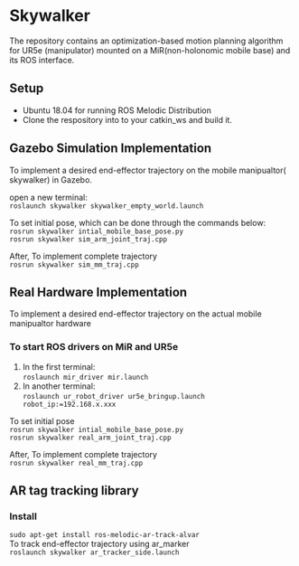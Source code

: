 # Skywalker
The repository contains an optimization-based motion planning algorithm for UR5e (manipulator) mounted on a MiR(non-holonomic mobile base) and its ROS interface.

## Setup
* Ubuntu 18.04 for running ROS Melodic Distribution
* Clone the respository into to your catkin_ws and build it.
## Gazebo Simulation Implementation
To implement a desired end-effector trajectory on the mobile manipualtor( skywalker) in Gazebo.

open a new terminal: <br/>
``` roslaunch skywalker skywalker_empty_world.launch ```

To set initial pose, which can be done through the commands below:
<br />
``` rosrun skywalker intial_mobile_base_pose.py ```
<br />
``` rosrun skywalker sim_arm_joint_traj.cpp ```
<br/>

After, To implement complete trajectory 
<br />
``` rosrun skywalker sim_mm_traj.cpp ```
<br />
## Real Hardware Implementation
To implement a desired end-effector trajectory on the actual mobile manipualtor hardware

### To start ROS drivers on MiR and UR5e 
1. In the first terminal: <br/>
``` roslaunch mir_driver mir.launch ```
2. In another terminal: <br />
``` roslaunch ur_robot_driver ur5e_bringup.launch robot_ip:=192.168.x.xxx ```

To set initial pose
<br />
``` rosrun skywalker intial_mobile_base_pose.py ```
<br />
``` rosrun skywalker real_arm_joint_traj.cpp ```
<br/>

After, To implement complete trajectory 
<br />
``` rosrun skywalker real_mm_traj.cpp ```
<br />
## AR tag tracking library
### Install
``` sudo apt-get install ros-melodic-ar-track-alvar ```
<br />
To track end-effector trajectory using ar_marker <br />
``` roslaunch skywalker ar_tracker_side.launch ```
